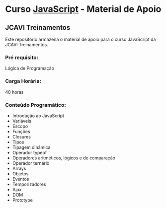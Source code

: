 # Curso [JavaScript](https://www.jcavitreinamentos.com.br/javascript) - Material de Apoio
## JCAVI Treinamentos

Este repositório armazena o material de apoio para o curso JavaScript da JCAVI Treinamentos.

### Pré requisito:
Lógica de Programação

### Carga Horária:
40 horas

### Conteúdo Programático:
* Introdução ao JavaScript
* Variáveis
* Escopo
* Funções
* Closures
* Tipos
* Tipagem dinâmica
* Operador typeof
* Operadores aritméticos, lógicos e de comparação
* Operador ternário
* Arrays
* Objetos
* Eventos
* Temporizadores
* Ajax
* DOM
* Prototype

